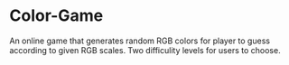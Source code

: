 # Color-Game
An online game that generates random RGB colors for player to guess according to given RGB scales.
Two difficulity levels for users to choose.

